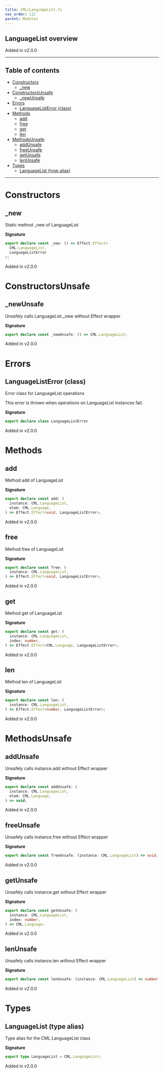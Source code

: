 ```yaml
---
title: CML/LanguageList.ts
nav_order: 112
parent: Modules
---
```


## LanguageList overview

Added in v2.0.0

---

<h2 class="text-delta">Table of contents</h2>

- [Constructors](#constructors)
  - [\_new](#_new)
- [ConstructorsUnsafe](#constructorsunsafe)
  - [\_newUnsafe](#_newunsafe)
- [Errors](#errors)
  - [LanguageListError (class)](#languagelisterror-class)
- [Methods](#methods)
  - [add](#add)
  - [free](#free)
  - [get](#get)
  - [len](#len)
- [MethodsUnsafe](#methodsunsafe)
  - [addUnsafe](#addunsafe)
  - [freeUnsafe](#freeunsafe)
  - [getUnsafe](#getunsafe)
  - [lenUnsafe](#lenunsafe)
- [Types](#types)
  - [LanguageList (type alias)](#languagelist-type-alias)

---

# Constructors

## \_new

Static method \_new of LanguageList

**Signature**

```ts
export declare const _new: () => Effect.Effect<
  CML.LanguageList,
  LanguageListError
>;
```

Added in v2.0.0

# ConstructorsUnsafe

## \_newUnsafe

Unsafely calls LanguageList.\_new without Effect wrapper

**Signature**

```ts
export declare const _newUnsafe: () => CML.LanguageList;
```

Added in v2.0.0

# Errors

## LanguageListError (class)

Error class for LanguageList operations

This error is thrown when operations on LanguageList instances fail.

**Signature**

```ts
export declare class LanguageListError
```

Added in v2.0.0

# Methods

## add

Method add of LanguageList

**Signature**

```ts
export declare const add: (
  instance: CML.LanguageList,
  elem: CML.Language,
) => Effect.Effect<void, LanguageListError>;
```

Added in v2.0.0

## free

Method free of LanguageList

**Signature**

```ts
export declare const free: (
  instance: CML.LanguageList,
) => Effect.Effect<void, LanguageListError>;
```

Added in v2.0.0

## get

Method get of LanguageList

**Signature**

```ts
export declare const get: (
  instance: CML.LanguageList,
  index: number,
) => Effect.Effect<CML.Language, LanguageListError>;
```

Added in v2.0.0

## len

Method len of LanguageList

**Signature**

```ts
export declare const len: (
  instance: CML.LanguageList,
) => Effect.Effect<number, LanguageListError>;
```

Added in v2.0.0

# MethodsUnsafe

## addUnsafe

Unsafely calls instance.add without Effect wrapper

**Signature**

```ts
export declare const addUnsafe: (
  instance: CML.LanguageList,
  elem: CML.Language,
) => void;
```

Added in v2.0.0

## freeUnsafe

Unsafely calls instance.free without Effect wrapper

**Signature**

```ts
export declare const freeUnsafe: (instance: CML.LanguageList) => void;
```

Added in v2.0.0

## getUnsafe

Unsafely calls instance.get without Effect wrapper

**Signature**

```ts
export declare const getUnsafe: (
  instance: CML.LanguageList,
  index: number,
) => CML.Language;
```

Added in v2.0.0

## lenUnsafe

Unsafely calls instance.len without Effect wrapper

**Signature**

```ts
export declare const lenUnsafe: (instance: CML.LanguageList) => number;
```

Added in v2.0.0

# Types

## LanguageList (type alias)

Type alias for the CML LanguageList class

**Signature**

```ts
export type LanguageList = CML.LanguageList;
```

Added in v2.0.0
